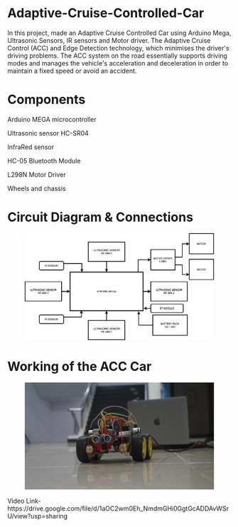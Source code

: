 # Adaptive-Cruise-Controlled-Car
In this project, made an Adaptive Cruise Controlled Car using Arduino Mega, Ultrasonic Sensors, IR sensors and Motor driver. The Adaptive Cruise Control (ACC) and Edge Detection technology, which minimises the driver's driving problems. The ACC system on the road essentially supports driving modes and manages the vehicle's acceleration and deceleration in order to maintain a fixed speed or avoid an accident. 

# Components

Arduino MEGA microcontroller

Ultrasonic sensor HC-SR04

InfraRed sensor

HC-05 Bluetooth Module

L298N Motor Driver

Wheels and chassis


# Circuit Diagram & Connections

<p >
  <div align="center" >
 <img width="426.67" height="240" src="https://github.com/Kanishk-K-U/Adaptive-Cruise-Controlled-Car/blob/main/circuit.png">
    </div>
</p>

# Working of the ACC Car
<p >
  <div align="center" >
 <img width="426.67" height="240" src="https://github.com/Kanishk-K-U/Adaptive-Cruise-Controlled-Car/blob/main/1.JPG">
    </div>
</p>
Video Link- https://drive.google.com/file/d/1aOC2wm0Eh_NmdmGHi0GgtGcADDAvWSrU/view?usp=sharing
